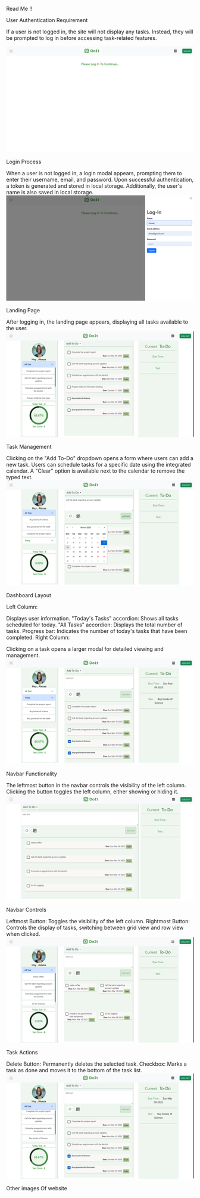Read Me !!

User Authentication Requirement

If a user is not logged in, the site will not display any tasks. Instead, they will be prompted to log in before accessing task-related features.

![alt text](<Screenshot 2025-03-09 130821-1.png>)

Login Process

When a user is not logged in, a login modal appears, prompting them to enter their username, email, and password. Upon successful authentication, a token is generated and stored in local storage. Additionally, the user's name is also saved in local storage.
![alt text](<Screenshot (30).png>)

Landing Page

After logging in, the landing page appears, displaying all tasks available to the user.
![alt text](<Screenshot (31).png>)

Task Management

Clicking on the "Add To-Do" dropdown opens a form where users can add a new task.
Users can schedule tasks for a specific date using the integrated calendar.
A "Clear" option is available next to the calendar to remove the typed text.
![alt text](<Screenshot (26).png>)

Dashboard Layout

Left Column:

Displays user information.
"Today's Tasks" accordion: Shows all tasks scheduled for today.
"All Tasks" accordion: Displays the total number of tasks.
Progress bar: Indicates the number of today's tasks that have been completed.
Right Column:

Clicking on a task opens a larger modal for detailed viewing and management.
![alt text](<Screenshot (27).png>)

Navbar Functionality

The leftmost button in the navbar controls the visibility of the left column.
Clicking the button toggles the left column, either showing or hiding it.
![alt text](<Screenshot (35).png>)

Navbar Controls

Leftmost Button: Toggles the visibility of the left column.
Rightmost Button: Controls the display of tasks, switching between grid view and row view when clicked.
![alt text](<Screenshot (33).png>)

Task Actions

Delete Button: Permanently deletes the selected task.
Checkbox: Marks a task as done and moves it to the bottom of the task list.
![alt text](<Screenshot (28).png>)


Other images Of website
